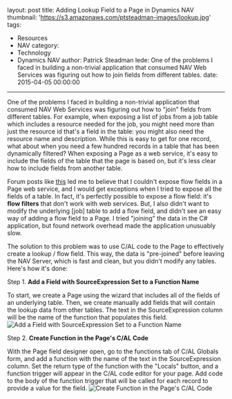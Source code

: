 layout: post
title: Adding Lookup Field to a Page in Dynamics NAV
thumbnail: 'https://s3.amazonaws.com/ptsteadman-images/lookup.jpg'
tags:
  - Resources
  - NAV
category:
  - Technology
  - Dynamics NAV
author: Patrick Steadman
lede: One of the problems I faced in building a non-trivial application that consumed NAV Web Services was figuring out how to join fields from different tables.
date: 2015-04-05 00:00:00
---

One of the problems I faced in building a non-trivial application that consumed
NAV Web Services was figuring out how to "join" fields from different tables.
For example, when exposing a list of jobs from a job table which includes a
resource needed for the job, you might need more than just the resource id
that's a field in the table: you might also need the resource name and
description.  While this is easy to get for one record, what about when you
need a few hundred records in a table that has been dynamically filtered?  When
exposing a Page as a web service, it's easy to include the fields of the table
that the page is based on, but it's less clear how to include fields from
another table.

Forum posts like [this](http://dynamicsuser.net/forums/p/32550/170843.aspx) led me to believe that I couldn't expose flow fields in a Page web service, and I would get exceptions when I tried to expose all the fields of a table.  In fact, it's perfectly possible to expose a flow field: it's **flow filters** that don't work with web services.  But, I also didn't want to modify the underlying [job] table to add a flow field, and didn't see an easy way of adding a flow field to a Page.  I tried "joining" the data in the C# application, but found network overhead made the application unusuably slow.

The solution to this problem was to use C/AL code to the Page to effectively create a lookup / flow field.  This way, the data is "pre-joined" before leaving the NAV Server, which is fast and clean, but you didn't modify any tables.  Here's how it's done:

Step 1. **Add a Field with SourceExpression Set to a Function Name**

To start, we create a Page using the wizard that includes all of the fields of an underlying table.  Then, we create manually add fields that will contain the lookup data from other tables.  The text in the SourceExpression column will be the name of the function that populates this field.
![Add a Field with SourceExpression Set to a Function Name](http://ptsteadman.github.io/images/lookup-1.PNG)


Step 2. **Create Function in the Page's C/AL Code**

With the Page field designer open, go to the functions tab of C/AL Globals form, and add a function with the name of the text in the SourceExpression column.  Set the return type of the function with the "Locals" button, and a function trigger will appear in the C/AL code editor for your page.  Add code to the body of the function trigger that will be called for each record to provide a value for the field.
![Create Function in the Page's C/AL Code](http://ptsteadman.github.io/images/lookup-2.PNG)


